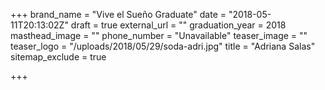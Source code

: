 +++
brand_name = "Vive el Sueño Graduate"
date = "2018-05-11T20:13:02Z"
draft = true
external_url = ""
graduation_year = 2018
masthead_image = ""
phone_number = "Unavailable"
teaser_image = ""
teaser_logo = "/uploads/2018/05/29/soda-adri.jpg"
title = "Adriana Salas"
sitemap_exclude = true

+++
